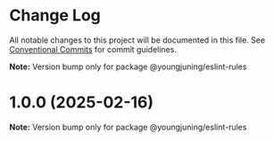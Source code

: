 # Change Log

All notable changes to this project will be documented in this file.
See [Conventional Commits](https://conventionalcommits.org) for commit guidelines.



**Note:** Version bump only for package @youngjuning/eslint-rules





# 1.0.0 (2025-02-16)

**Note:** Version bump only for package @youngjuning/eslint-rules
